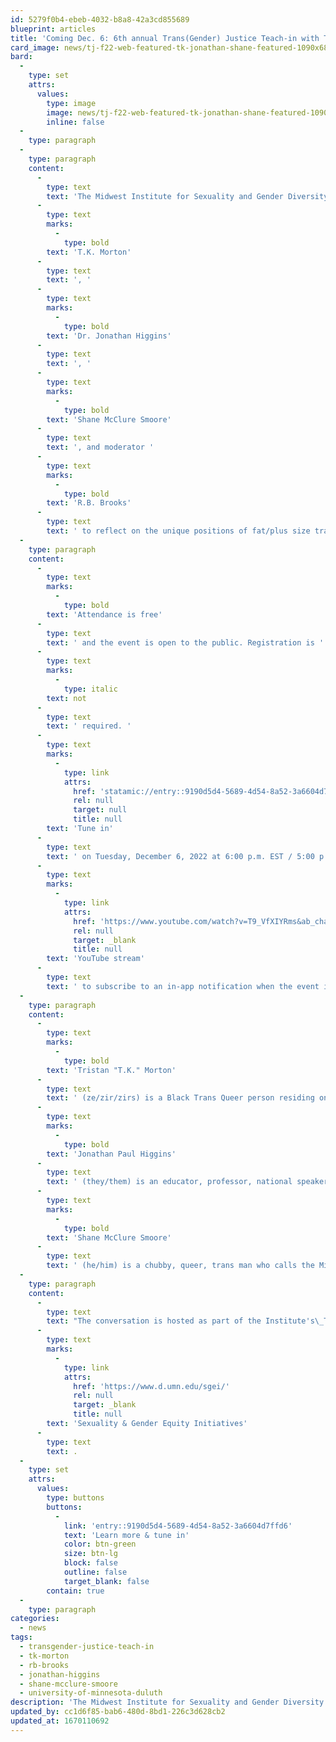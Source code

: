 ```yaml
---
id: 5279f0b4-ebeb-4032-b8a8-42a3cd855689
blueprint: articles
title: 'Coming Dec. 6: 6th annual Trans(Gender) Justice Teach-in with T.K. Morton, Dr. Jonathan Higgins, and Shane McClure Smoore'
card_image: news/tj-f22-web-featured-tk-jonathan-shane-featured-1090x681.jpg
bard:
  -
    type: set
    attrs:
      values:
        type: image
        image: news/tj-f22-web-featured-tk-jonathan-shane-featured-1090x681.jpg
        inline: false
  -
    type: paragraph
  -
    type: paragraph
    content:
      -
        type: text
        text: 'The Midwest Institute for Sexuality and Gender Diversity is delighted to announce the 6th annual Trans(Gender) Justice Teach-in, "Trans Fat: Lessons from Large Trans Folks," to be held virtually on Tuesday, December 6. The program brings together in conversation '
      -
        type: text
        marks:
          -
            type: bold
        text: 'T.K. Morton'
      -
        type: text
        text: ', '
      -
        type: text
        marks:
          -
            type: bold
        text: 'Dr. Jonathan Higgins'
      -
        type: text
        text: ', '
      -
        type: text
        marks:
          -
            type: bold
        text: 'Shane McClure Smoore'
      -
        type: text
        text: ', and moderator '
      -
        type: text
        marks:
          -
            type: bold
        text: 'R.B. Brooks'
      -
        type: text
        text: ' to reflect on the unique positions of fat/plus size trans people to unearth lessons about desire, wellness, design, language, love, and so much more. '
  -
    type: paragraph
    content:
      -
        type: text
        marks:
          -
            type: bold
        text: 'Attendance is free'
      -
        type: text
        text: ' and the event is open to the public. Registration is '
      -
        type: text
        marks:
          -
            type: italic
        text: not
      -
        type: text
        text: ' required. '
      -
        type: text
        marks:
          -
            type: link
            attrs:
              href: 'statamic://entry::9190d5d4-5689-4d54-8a52-3a6604d7ffd6'
              rel: null
              target: null
              title: null
        text: 'Tune in'
      -
        type: text
        text: ' on Tuesday, December 6, 2022 at 6:00 p.m. EST / 5:00 p.m. CST / 4:00 p.m. MST / 3:00 p.m. PST—and visit the '
      -
        type: text
        marks:
          -
            type: link
            attrs:
              href: 'https://www.youtube.com/watch?v=T9_VfXIYRms&ab_channel=MidwestInstituteforSexualityandGenderDiversity'
              rel: null
              target: _blank
              title: null
        text: 'YouTube stream'
      -
        type: text
        text: ' to subscribe to an in-app notification when the event is live.'
  -
    type: paragraph
    content:
      -
        type: text
        marks:
          -
            type: bold
        text: 'Tristan "T.K." Morton'
      -
        type: text
        text: ' (ze/zir/zirs) is a Black Trans Queer person residing on Nisenan, Maidu, Miwok and Me-Wuk land (Sacramento, California). Tristan is currently the Director of the LGBTQIA Resource Center at the University of California - Davis. '
      -
        type: text
        marks:
          -
            type: bold
        text: 'Jonathan Paul Higgins'
      -
        type: text
        text: ' (they/them) is an educator, professor, national speaker, freelance journalist, thought leader and media critic who is passionate about television and film. They are the creator, executive producer and host of the “Black Fat Femme Podcast." '
      -
        type: text
        marks:
          -
            type: bold
        text: 'Shane McClure Smoore'
      -
        type: text
        text: ' (he/him) is a chubby, queer, trans man who calls the Midwest home. As a model, speaker, and influencer, he is making space for body liberation within the LGBTQ community.'
  -
    type: paragraph
    content:
      -
        type: text
        text: "The conversation is hosted as part of the Institute's\_Trans(Gender) Justice Teach-in, a program dedicated to centering trans, nonbinary, and intersex knowledge, experiences, and liberation. Held annually in the fall, the teach-in is a partnership between the Midwest Institute for Sexuality and Gender Diversity and the University of Minnesota-Duluth's "
      -
        type: text
        marks:
          -
            type: link
            attrs:
              href: 'https://www.d.umn.edu/sgei/'
              rel: null
              target: _blank
              title: null
        text: 'Sexuality & Gender Equity Initiatives'
      -
        type: text
        text: .
  -
    type: set
    attrs:
      values:
        type: buttons
        buttons:
          -
            link: 'entry::9190d5d4-5689-4d54-8a52-3a6604d7ffd6'
            text: 'Learn more & tune in'
            color: btn-green
            size: btn-lg
            block: false
            outline: false
            target_blank: false
        contain: true
  -
    type: paragraph
categories:
  - news
tags:
  - transgender-justice-teach-in
  - tk-morton
  - rb-brooks
  - jonathan-higgins
  - shane-mcclure-smoore
  - university-of-minnesota-duluth
description: 'The Midwest Institute for Sexuality and Gender Diversity is delighted to announce the 6th annual Trans(Gender) Justice Teach-in, "Trans Fat: Lessons from Large Trans Folks," to be held virtually on Tuesday, December 6. The program brings together in conversation T.K. Morton, Dr. Jonathan Higgins, Shane McClure Smoore, and moderator R.B. Brooks to reflect on the unique positions of fat/plus size trans people to unearth lessons about desire, wellness, design, language, love, and so much more.'
updated_by: cc1d6f85-bab6-480d-8bd1-226c3d628cb2
updated_at: 1670110692
---
```

